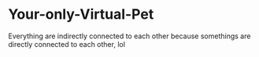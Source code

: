 # Your-only-Virtual-Pet
Everything are indirectly connected to each other because somethings are directly connected to each other, lol
